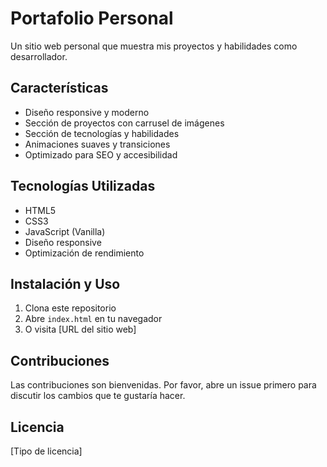 # Portafolio Personal

Un sitio web personal que muestra mis proyectos y habilidades como desarrollador.

## Características

- Diseño responsive y moderno
- Sección de proyectos con carrusel de imágenes
- Sección de tecnologías y habilidades
- Animaciones suaves y transiciones
- Optimizado para SEO y accesibilidad

## Tecnologías Utilizadas

- HTML5
- CSS3
- JavaScript (Vanilla)
- Diseño responsive
- Optimización de rendimiento

## Instalación y Uso

1. Clona este repositorio
2. Abre `index.html` en tu navegador
3. O visita [URL del sitio web]

## Contribuciones

Las contribuciones son bienvenidas. Por favor, abre un issue primero para discutir los cambios que te gustaría hacer.

## Licencia

[Tipo de licencia]
